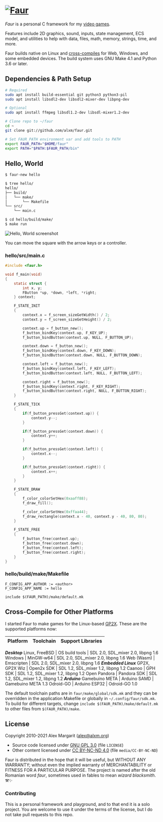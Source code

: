 # [![Faur](./media/faur.png "Faur")](https://www.alxm.org)

*Faur* is a personal C framework for my [video games](https://www.alxm.org).

Features include 2D graphics, sound, inputs, state management, ECS model, and utilities to help with data, files, math, memory, strings, time, and more.

Faur builds native on Linux and [cross-compiles](#cross-compile-for-other-platforms) for Web, Windows, and some embedded devices. The build system uses GNU Make 4.1 and Python 3.6 or later.

## Dependencies & Path Setup

```sh
# Required
sudo apt install build-essential git python3 python3-pil
sudo apt install libsdl2-dev libsdl2-mixer-dev libpng-dev

# Optional
sudo apt install ffmpeg libsdl1.2-dev libsdl-mixer1.2-dev

# Clone repo to ~/faur
cd ~
git clone git://github.com/alxm/faur.git

# Set FAUR_PATH environment var and add tools to PATH
export FAUR_PATH="$HOME/faur"
export PATH="$PATH:$FAUR_PATH/bin"
```

## Hello, World

```sh
$ faur-new hello

$ tree hello/
hello/
├── build/
│   └── make/
│       └── Makefile
└── src/
    └── main.c

$ cd hello/build/make/
$ make run
```

![Hello, World screenshot](./media/hello.gif "Hello, World screenshot")

You can move the square with the arrow keys or a controller.

### hello/src/main.c

```c
#include <faur.h>

void f_main(void)
{
    static struct {
        int x, y;
        FButton *up, *down, *left, *right;
    } context;

    F_STATE_INIT
    {
        context.x = f_screen_sizeGetWidth() / 2;
        context.y = f_screen_sizeGetHeight() / 2;

        context.up = f_button_new();
        f_button_bindKey(context.up, F_KEY_UP);
        f_button_bindButton(context.up, NULL, F_BUTTON_UP);

        context.down = f_button_new();
        f_button_bindKey(context.down, F_KEY_DOWN);
        f_button_bindButton(context.down, NULL, F_BUTTON_DOWN);

        context.left = f_button_new();
        f_button_bindKey(context.left, F_KEY_LEFT);
        f_button_bindButton(context.left, NULL, F_BUTTON_LEFT);

        context.right = f_button_new();
        f_button_bindKey(context.right, F_KEY_RIGHT);
        f_button_bindButton(context.right, NULL, F_BUTTON_RIGHT);
    }

    F_STATE_TICK
    {
        if(f_button_pressGet(context.up)) {
            context.y--;
        }

        if(f_button_pressGet(context.down)) {
            context.y++;
        }

        if(f_button_pressGet(context.left)) {
            context.x--;
        }

        if(f_button_pressGet(context.right)) {
            context.x++;
        }
    }

    F_STATE_DRAW
    {
        f_color_colorSetHex(0xaaff88);
        f_draw_fill();

        f_color_colorSetHex(0xffaa44);
        f_draw_rectangle(context.x - 40, context.y - 40, 80, 80);
    }

    F_STATE_FREE
    {
        f_button_free(context.up);
        f_button_free(context.down);
        f_button_free(context.left);
        f_button_free(context.right);
    }
}
```

### hello/build/make/Makefile

```make
F_CONFIG_APP_AUTHOR := <author>
F_CONFIG_APP_NAME := hello

include $(FAUR_PATH)/make/default.mk
```

## Cross-Compile for Other Platforms

I started Faur to make games for the Linux-based [GP2X](https://www.alxm.org/games/gamepark.html). These are the supported platforms now:

Platform | Toolchain | Support Libraries
--- | --- | ---
***Desktop***
Linux, FreeBSD | OS build tools | SDL 2.0, SDL_mixer 2.0, libpng 1.6
Windows | MinGW-w64 | SDL 2.0, SDL_mixer 2.0, libpng 1.6
Web (Wasm) | Emscripten | SDL 2.0, SDL_mixer 2.0, libpng 1.6
***Embedded Linux***
GP2X, GP2X Wiz | Open2x SDK | SDL 1.2, SDL_mixer 1.2, libpng 1.2
Caanoo | GPH SDK | SDL 1.2, SDL_mixer 1.2, libpng 1.2
Open Pandora | Pandora SDK | SDL 1.2, SDL_mixer 1.2, libpng 1.2
***Arduino***
Gamebuino META | Arduino SAMD | Gamebuino META 1.3
Odroid-GO | Arduino ESP32 | Odroid-GO 1.0

The default toolchain paths are in `faur/make/global/sdk.mk` and they can be overridden in the application Makefile or globally in `~/.config/faur/sdk.mk`. To build for different targets, change `include $(FAUR_PATH)/make/default.mk` to other files from `$(FAUR_PATH)/make`.

## License

Copyright 2010-2021 Alex Margarit (alex@alxm.org)

* Source code licensed under [GNU GPL 3.0](https://www.gnu.org/licenses/gpl.html) (file `LICENSE`)
* Other content licensed under [CC BY-NC-ND 4.0](https://creativecommons.org/licenses/by-nc-nd/4.0/) (file `media/CC-BY-NC-ND`)

Faur is distributed in the hope that it will be useful, but WITHOUT ANY WARRANTY; without even the implied warranty of MERCHANTABILITY or FITNESS FOR A PARTICULAR PURPOSE. The project is named after the old Romanian word *faur*, sometimes used in fables to mean *wizard blacksmith*. ⚒️✨

### Contributing

This is a personal framework and playground, and to that end it is a solo project. You are welcome to use it under the terms of the license, but I do not take pull requests to this repo.
